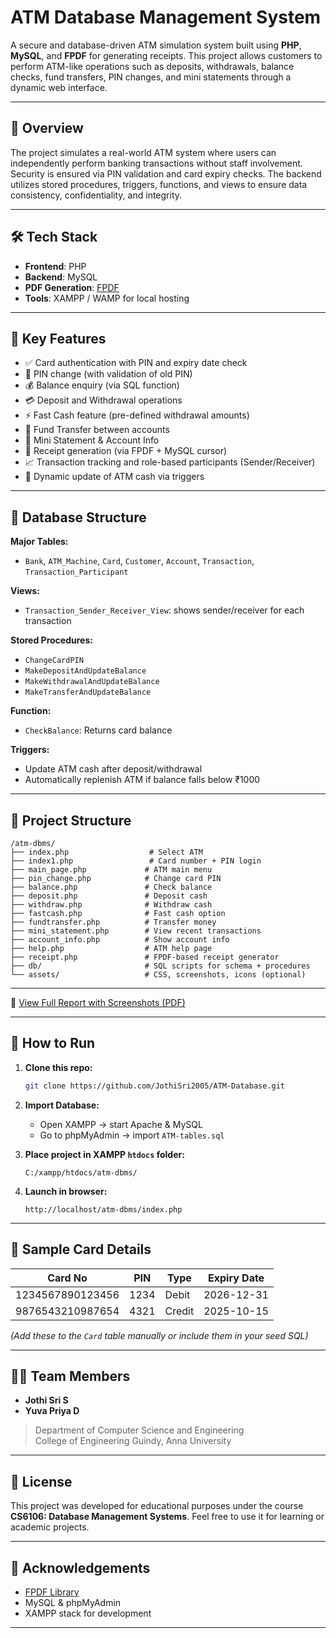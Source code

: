 
# ATM Database Management System

A secure and database-driven ATM simulation system built using **PHP**, **MySQL**, and **FPDF** for generating receipts. This project allows customers to perform ATM-like operations such as deposits, withdrawals, balance checks, fund transfers, PIN changes, and mini statements through a dynamic web interface.

---

## 📘 Overview

The project simulates a real-world ATM system where users can independently perform banking transactions without staff involvement. Security is ensured via PIN validation and card expiry checks. The backend utilizes stored procedures, triggers, functions, and views to ensure data consistency, confidentiality, and integrity.

---

## 🛠️ Tech Stack

- **Frontend**: PHP
- **Backend**: MySQL
- **PDF Generation**: [FPDF](http://www.fpdf.org/)
- **Tools**: XAMPP / WAMP for local hosting

---

## 🔐 Key Features

- ✅ Card authentication with PIN and expiry date check
- 🔄 PIN change (with validation of old PIN)
- 💰 Balance enquiry (via SQL function)
- 💳 Deposit and Withdrawal operations
- ⚡ Fast Cash feature (pre-defined withdrawal amounts)
- 💸 Fund Transfer between accounts
- 📃 Mini Statement & Account Info
- 🧾 Receipt generation (via FPDF + MySQL cursor)
- 📈 Transaction tracking and role-based participants (Sender/Receiver)
- 🔁 Dynamic update of ATM cash via triggers

---

## 🧱 Database Structure

**Major Tables:**
- `Bank`, `ATM_Machine`, `Card`, `Customer`, `Account`, `Transaction`, `Transaction_Participant`

**Views:**
- `Transaction_Sender_Receiver_View`: shows sender/receiver for each transaction

**Stored Procedures:**
- `ChangeCardPIN`
- `MakeDepositAndUpdateBalance`
- `MakeWithdrawalAndUpdateBalance`
- `MakeTransferAndUpdateBalance`

**Function:**
- `CheckBalance`: Returns card balance

**Triggers:**
- Update ATM cash after deposit/withdrawal
- Automatically replenish ATM if balance falls below ₹1000

---

## 📂 Project Structure

```
/atm-dbms/
├── index.php                  # Select ATM
├── index1.php                 # Card number + PIN login
├── main_page.php             # ATM main menu
├── pin_change.php            # Change card PIN
├── balance.php               # Check balance
├── deposit.php               # Deposit cash
├── withdraw.php              # Withdraw cash
├── fastcash.php              # Fast cash option
├── fundtransfer.php          # Transfer money
├── mini_statement.php        # View recent transactions
├── account_info.php          # Show account info
├── help.php                  # ATM help page
├── receipt.php               # FPDF-based receipt generator
├── db/                       # SQL scripts for schema + procedures
└── assets/                   # CSS, screenshots, icons (optional)
```

---

📄 [View Full Report with Screenshots (PDF)](ATM_DBMS_Project.pdf)


---

## 🧪 How to Run

1. **Clone this repo:**
   ```bash
   git clone https://github.com/JothiSri2005/ATM-Database.git
   ```

2. **Import Database:**
   - Open XAMPP → start Apache & MySQL
   - Go to phpMyAdmin → import `ATM-tables.sql`

3. **Place project in XAMPP `htdocs` folder:**
   ```
   C:/xampp/htdocs/atm-dbms/
   ```

4. **Launch in browser:**
   ```
   http://localhost/atm-dbms/index.php
   ```

---

## 🧾 Sample Card Details

| Card No           | PIN  | Type   | Expiry Date |
|-------------------|------|--------|--------------|
| 1234567890123456  | 1234 | Debit  | 2026-12-31   |
| 9876543210987654  | 4321 | Credit | 2025-10-15   |

*(Add these to the `Card` table manually or include them in your seed SQL)*

---

## 👨‍💻 Team Members
   
- **Jothi Sri S**
- **Yuva Priya D**

> Department of Computer Science and Engineering  
> College of Engineering Guindy, Anna University

---

## 📜 License

This project was developed for educational purposes under the course **CS6106: Database Management Systems**. Feel free to use it for learning or academic projects.

---

## 🙌 Acknowledgements

- [FPDF Library](http://www.fpdf.org/)
- MySQL & phpMyAdmin
- XAMPP stack for development

---
